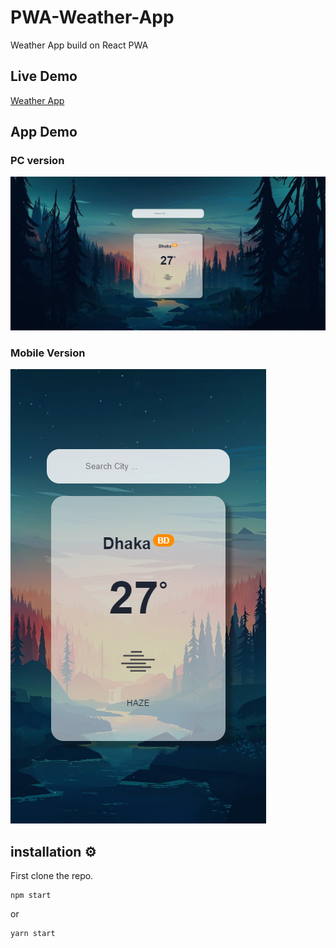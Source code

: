 # PWA-Weather-App
Weather App build on React PWA

## Live Demo 

[Weather App]()


## App Demo

### PC version

![PC Version](https://github.com/kmhmubin/PWA-Weather-App/blob/master/app%20demo%20pc.png)

### Mobile Version

![Mobile Version](https://github.com/kmhmubin/PWA-Weather-App/blob/master/app%20demo%20mobile.png)


## installation ⚙

First clone the repo.

```
npm start 
```
or 
```
yarn start
```

